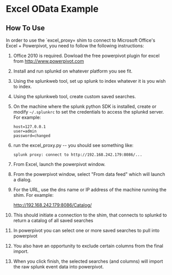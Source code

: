 # Excel OData Example

## How To Use

In order to use the `excel_proxy= shim to connect to Microsoft Office's Excel + 
Powerpivot, you need to follow the following instructions:

1. 	Office 2010 is required. Dowload the free powerpivot plugin for excel from 
	http://www.powerpivot.com
2. 	Install and run splunkd on whatever platform you see fit. 
3. 	Using the splunkweb tool, set up splunk to index whatever it is you wish 
	to index.
4. 	Using the splunkweb tool, create custom saved searches.
5. 	On the machine where the splunk python SDK is installed, create or modify 
	`~/.splunkrc` to set the credentials to access the splunkd server. 
	For example:
	
	```
	host=127.0.0.1
	user=admin
	password=changed
	```

6. 	run the excel_proxy.py -- you should see something like:

	```
	splunk proxy: connect to http://192.168.242.179:8086/...
	```

7. 	From Excel, launch the powerpivot window.
8. 	From the powerpivot window, select "From data feed" which will launch a 
	dialog.
9. 	For the URL, use the dns name or IP address of the machine running the 
	shim. For example:

	http://192.168.242.179:8086/Catalog/

10. This should initiate a connection to the shim, that connects to splunkd 
	to return a catalog of all saved searches
11. In powerpivot you can select one or more saved searches to pull into 
	powerpivot
12. You also have an opportunity to exclude certain columns from the final 
	import.
13. When you click finish, the selected searches (and columns) will import 
	the raw splunk event data into powerpivot.


